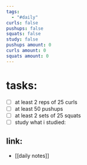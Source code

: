 ```yaml
---
tags:
  - "#daily"
curls: false
pushups: false
squats: false
study: false
pushups amount: 0
curls amount: 0
squats amount: 0
---
```

# tasks:
- [ ] at least 2 reps of 25 curls 
- [ ] at least 50 pushups
- [ ] at least 2 sets of 25 squats
- [ ] study
      what i studied:  
## link: 
- [[daily notes]] 